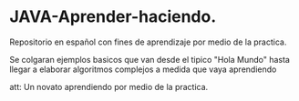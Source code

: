 # JAVA-Aprender-haciendo.
Repositorio en español con fines de aprendizaje por medio de la practica.

Se colgaran ejemplos basicos que van desde el tipico "Hola Mundo" hasta llegar a elaborar algoritmos complejos a medida que vaya aprendiendo

att: Un novato aprendiendo por medio de la practica. 
